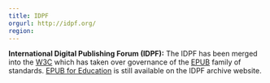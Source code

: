 ```yaml
---
title: IDPF
orgurl: http://idpf.org/
region:
---
```

**International Digital Publishing Forum (IDPF):** The IDPF has been merged into the [W3C](/https://www.edmatrix.org/orgs/w3c.html) which has taken over governance of the [EPUB](https://www.w3.org/publishing/epub3/epub-spec.html) family of standards. [EPUB for Education](https://www.edmatrix.org/stds/IDPF-EPUB.html) is still available on the IDPF archive website. 